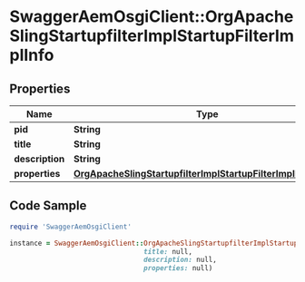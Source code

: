 # SwaggerAemOsgiClient::OrgApacheSlingStartupfilterImplStartupFilterImplInfo

## Properties

Name | Type | Description | Notes
------------ | ------------- | ------------- | -------------
**pid** | **String** |  | [optional] 
**title** | **String** |  | [optional] 
**description** | **String** |  | [optional] 
**properties** | [**OrgApacheSlingStartupfilterImplStartupFilterImplProperties**](OrgApacheSlingStartupfilterImplStartupFilterImplProperties.md) |  | [optional] 

## Code Sample

```ruby
require 'SwaggerAemOsgiClient'

instance = SwaggerAemOsgiClient::OrgApacheSlingStartupfilterImplStartupFilterImplInfo.new(pid: null,
                                 title: null,
                                 description: null,
                                 properties: null)
```


